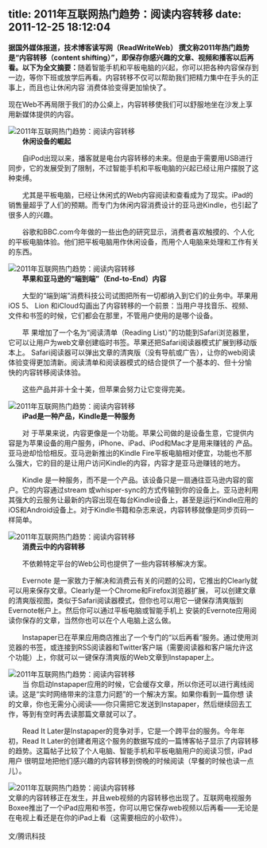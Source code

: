 title: 2011年互联网热门趋势：阅读内容转移
date: 2011-12-25 18:12:04
---

<p style="margin-top:0px;margin-bottom:1em;padding-top:0px;padding-right:0px;padding-bottom:0px;padding-left:0px;">
	<span style="margin-top:0px;margin-right:0px;margin-bottom:0px;margin-left:0px;padding-top:0px;padding-right:0px;padding-bottom:0px;padding-left:0px;font-weight:bold;">据国外媒体报道，技术博客读写网（ReadWriteWeb） 撰文称2011年热门趋势是“内容转移（content shifting）”，即保存你感兴趣的文章、视频和播客以后再看。以下为全文摘要：</span>随着智能手机和平板电脑的兴起，你可以把各种内容保存到一边，等你下班或放学后再看。内容转移不仅可以帮助我们把精力集中在手头的正事上，而且也让休闲内容 消费体验变得更加愉快了。
</p>
<p style="margin-top:0px;margin-bottom:1em;padding-top:0px;padding-right:0px;padding-bottom:0px;padding-left:0px;">
	现在Web不再局限于我们的办公桌上，内容转移使我们可以舒服地坐在沙发上享用新媒体提供的内容。
</p>
<div class="mbArticleSharePic " style="margin-top:0px;margin-right:0px;margin-bottom:0px;margin-left:0px;padding-top:0px;padding-right:0px;padding-bottom:0px;padding-left:0px;width:550px;">
	<img alt="2011年互联网热门趋势：阅读内容转移" src="http://img.cnbeta.com/newsimg/111225/13565801534436884.jpg" style="margin-top:0px;margin-right:0px;margin-bottom:0px;margin-left:0px;padding-top:0px;padding-right:0px;padding-bottom:0px;padding-left:0px;border-style:initial;border-color:initial;" />
</div>
<p style="margin-top:0px;margin-bottom:1em;padding-top:0px;padding-right:0px;padding-bottom:0px;padding-left:0px;text-indent:2em;">
	<strong style="margin-top:0px;margin-right:0px;margin-bottom:0px;margin-left:0px;padding-top:0px;padding-right:0px;padding-bottom:0px;padding-left:0px;">休闲设备的崛起</strong>
</p>
<p style="margin-top:0px;margin-bottom:1em;padding-top:0px;padding-right:0px;padding-bottom:0px;padding-left:0px;text-indent:2em;">
	自iPod出现以来，播客就是电台内容转移的未来。但是由于需要用USB进行同步，它的发展受到了限制，不过智能手机和平板电脑的兴起已经让用户摆脱了这种束缚。
</p>
<p style="margin-top:0px;margin-bottom:1em;padding-top:0px;padding-right:0px;padding-bottom:0px;padding-left:0px;text-indent:2em;">
	尤其是平板电脑，已经让休闲式的Web内容阅读和查看成为了现实。iPad的销售量超乎了人们的预期。而专门为休闲内容消费设计的亚马逊Kindle，也引起了很多人的兴趣。
</p>
<p style="margin-top:0px;margin-bottom:1em;padding-top:0px;padding-right:0px;padding-bottom:0px;padding-left:0px;text-indent:2em;">
	谷歌和BBC.com今年做的一些出色的研究显示，消费者喜欢触摸的、个人化的平板电脑体验。他们把平板电脑用作休闲设备，而用个人电脑来处理和工作有关的东西。
</p>
<div class="mbArticleSharePic " style="margin-top:0px;margin-right:0px;margin-bottom:0px;margin-left:0px;padding-top:0px;padding-right:0px;padding-bottom:0px;padding-left:0px;width:300px;">
	<img alt="2011年互联网热门趋势：阅读内容转移" src="http://img.cnbeta.com/newsimg/111225/13565811297979843.jpg" style="margin-top:0px;margin-right:0px;margin-bottom:0px;margin-left:0px;padding-top:0px;padding-right:0px;padding-bottom:0px;padding-left:0px;border-style:initial;border-color:initial;" />
</div>
<p style="margin-top:0px;margin-bottom:1em;padding-top:0px;padding-right:0px;padding-bottom:0px;padding-left:0px;text-indent:2em;">
	<strong style="margin-top:0px;margin-right:0px;margin-bottom:0px;margin-left:0px;padding-top:0px;padding-right:0px;padding-bottom:0px;padding-left:0px;">苹果和亚马逊的“端到端”（End-to-End）内容</strong>
</p>
<p style="margin-top:0px;margin-bottom:1em;padding-top:0px;padding-right:0px;padding-bottom:0px;padding-left:0px;text-indent:2em;">
	大型的“端到端”消费科技公司试图把所有一切都纳入到它们的业务中。苹果用 iOS 5、 Lion 和iCloud勾画出了内容转移的一个前景：当用户寻找音乐、视频、文件和书签的时候，它们都会在那里，不管用户使用的是哪个设备。
</p>
<p style="margin-top:0px;margin-bottom:1em;padding-top:0px;padding-right:0px;padding-bottom:0px;padding-left:0px;text-indent:2em;">
	苹 果增加了一个名为“阅读清单（Reading List）”的功能到Safari浏览器里，它可以让用户为web文章创建临时书签。苹果还把Safari阅读器模式扩展到移动版本上。 Safari阅读器可以弹出文章的清爽版（没有导航或广告），让你的web阅读体验变得更加清新。阅读清单和阅读器模式的结合提供了一个基本的、但十分愉 快的内容转移阅读体验。
</p>
<p style="margin-top:0px;margin-bottom:1em;padding-top:0px;padding-right:0px;padding-bottom:0px;padding-left:0px;text-indent:2em;">
	这些产品并非十全十美，但苹果会努力让它变得完美。
</p>
<div class="mbArticleSharePic " style="margin-top:0px;margin-right:0px;margin-bottom:0px;margin-left:0px;padding-top:0px;padding-right:0px;padding-bottom:0px;padding-left:0px;width:550px;">
	<img alt="2011年互联网热门趋势：阅读内容转移" src="http://img.cnbeta.com/newsimg/111225/1356592870124424.jpg" style="margin-top:0px;margin-right:0px;margin-bottom:0px;margin-left:0px;padding-top:0px;padding-right:0px;padding-bottom:0px;padding-left:0px;border-style:initial;border-color:initial;" />
</div>
<p style="margin-top:0px;margin-bottom:1em;padding-top:0px;padding-right:0px;padding-bottom:0px;padding-left:0px;text-indent:2em;">
	<strong style="margin-top:0px;margin-right:0px;margin-bottom:0px;margin-left:0px;padding-top:0px;padding-right:0px;padding-bottom:0px;padding-left:0px;">iPad是一种产品，Kindle是一种服务</strong>
</p>
<p style="margin-top:0px;margin-bottom:1em;padding-top:0px;padding-right:0px;padding-bottom:0px;padding-left:0px;text-indent:2em;">
	对 于苹果来说，内容更像是一个功能。苹果公司做的是设备生意，它提供内容是为苹果设备的用户服务，iPhone、iPad、iPod和Mac才是用来赚钱的 产品。亚马逊却恰恰相反。亚马逊新推出的Kindle Fire平板电脑相对便宜，功能也不那么强大，它的目的是让用户访问Kindle的内容，内容才是亚马逊赚钱的地方。
</p>
<p style="margin-top:0px;margin-bottom:1em;padding-top:0px;padding-right:0px;padding-bottom:0px;padding-left:0px;text-indent:2em;">
	Kindle 是一种服务，而不是一个产品。该设备只是一扇通往亚马逊内容的窗户。它的内容通过stream 或whisper-sync的方式传输到你的设备上。亚马逊利用其强大的云服务让最新的内容出现在每台Kindle设备上，甚至是运行Kindle应用的 iOS和Android设备上。对于Kindle书籍和杂志来说，内容转移就像是同步页码一样简单。
</p>
<div class="mbArticleSharePic " style="margin-top:0px;margin-right:0px;margin-bottom:0px;margin-left:0px;padding-top:0px;padding-right:0px;padding-bottom:0px;padding-left:0px;width:550px;">
	<img alt="2011年互联网热门趋势：阅读内容转移" src="http://img.cnbeta.com/newsimg/111225/1356593635815343.jpg" style="margin-top:0px;margin-right:0px;margin-bottom:0px;margin-left:0px;padding-top:0px;padding-right:0px;padding-bottom:0px;padding-left:0px;border-style:initial;border-color:initial;" />
</div>
<p style="margin-top:0px;margin-bottom:1em;padding-top:0px;padding-right:0px;padding-bottom:0px;padding-left:0px;text-indent:2em;">
	<strong style="margin-top:0px;margin-right:0px;margin-bottom:0px;margin-left:0px;padding-top:0px;padding-right:0px;padding-bottom:0px;padding-left:0px;">消费云中的内容转移</strong>
</p>
<p style="margin-top:0px;margin-bottom:1em;padding-top:0px;padding-right:0px;padding-bottom:0px;padding-left:0px;text-indent:2em;">
	不依赖特定平台的Web公司也提供了一些内容转移解决方案。
</p>
<p style="margin-top:0px;margin-bottom:1em;padding-top:0px;padding-right:0px;padding-bottom:0px;padding-left:0px;text-indent:2em;">
	Evernote 是一家致力于解决和消费云有关的问题的公司，它推出的Clearly就可以用来保存文章。Clearly是一个Chrome和Firefox浏览器扩展， 可以创建文章的清爽版视图，类似于Safari阅读器模式，但你也可以用它一键保存清爽版到Evernote帐户上。然后你可以通过平板电脑或智能手机上 安装的Evernote应用阅读你保存的文章，当然你也可以在个人电脑上这么做。
</p>
<p style="margin-top:0px;margin-bottom:1em;padding-top:0px;padding-right:0px;padding-bottom:0px;padding-left:0px;text-indent:2em;">
	Instapaper已在苹果应用商店推出了一个专门的“以后再看”服务。通过使用浏览器的书签，或连接到RSS阅读器和Twitter客户端（需要阅读器和客户端允许这个功能）上，你就可以一键保存清爽版的Web文章到Instapaper上。
</p>
<div class="mbArticleSharePic " style="margin-top:0px;margin-right:0px;margin-bottom:0px;margin-left:0px;padding-top:0px;padding-right:0px;padding-bottom:0px;padding-left:0px;width:350px;">
	<img alt="2011年互联网热门趋势：阅读内容转移" src="http://img.cnbeta.com/newsimg/111225/13565941676049326.jpg" style="margin-top:0px;margin-right:0px;margin-bottom:0px;margin-left:0px;padding-top:0px;padding-right:0px;padding-bottom:0px;padding-left:0px;border-style:initial;border-color:initial;" />
</div>
<p style="margin-top:0px;margin-bottom:1em;padding-top:0px;padding-right:0px;padding-bottom:0px;padding-left:0px;text-indent:2em;">
	当 你启动Instapaper应用的时候，它会缓存文章，所以你还可以进行离线阅读。这是“实时网络带来的注意力问题”的一个解决方案。如果你看到一篇你想 读的文章，你也无需分心阅读——你只需把它发送到Instapaper，然后继续回去工作，等到有空时再去读那篇文章就可以了。
</p>
<p style="margin-top:0px;margin-bottom:1em;padding-top:0px;padding-right:0px;padding-bottom:0px;padding-left:0px;text-indent:2em;">
	Read It Later是Instapaper的竞争对手，它是一个跨平台的服务。今年年初，Read It Later的创建者用这个服务的数据写成的一篇博客帖子显示了内容转移的趋势。这篇帖子比较了个人电脑、智能手机和平板电脑用户的阅读习惯，iPad用户 很明显地把他们感兴趣的内容转移到傍晚的时候阅读（早餐的时候也读一点儿）。
</p>
<div class="mbArticleSharePic " style="margin-top:0px;margin-right:0px;margin-bottom:0px;margin-left:0px;padding-top:0px;padding-right:0px;padding-bottom:0px;padding-left:0px;width:546px;">
	<img alt="2011年互联网热门趋势：阅读内容转移" src="http://img.cnbeta.com/newsimg/111225/13565952027055012.jpg" style="margin-top:0px;margin-right:0px;margin-bottom:0px;margin-left:0px;padding-top:0px;padding-right:0px;padding-bottom:0px;padding-left:0px;border-style:initial;border-color:initial;" />
</div>
文章的内容转移正在发生，并且web视频的内容转移也出现了。互联网电视服务Boxee推出了一个iPad应用和书签，你可以用它保存web视频以后再看——无论是在电视上看还是在你的iPad上看（这需要相应的小软件）。<br style="margin-top:0px;margin-right:0px;margin-bottom:0px;margin-left:0px;padding-top:0px;padding-right:0px;padding-bottom:0px;padding-left:0px;" />
<br style="margin-top:0px;margin-right:0px;margin-bottom:0px;margin-left:0px;padding-top:0px;padding-right:0px;padding-bottom:0px;padding-left:0px;" />
文/腾讯科技